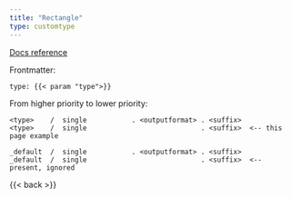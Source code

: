 ```yaml
---
title: "Rectangle"
type: customtype
---
```


[Docs reference](https://gohugo.io/templates/lookup-order/#examples-layout-lookup-for-regular-pages)

Frontmatter:

```
type: {{< param "type">}}
```

From higher priority to lower priority:

```
<type>    /  single           . <outputformat> . <suffix>
<type>    /  single                            . <suffix>  <-- this page example
                  
_default  /  single           . <outputformat> . <suffix>
_default  /  single                            . <suffix>  <-- present, ignored
```

{{< back >}}